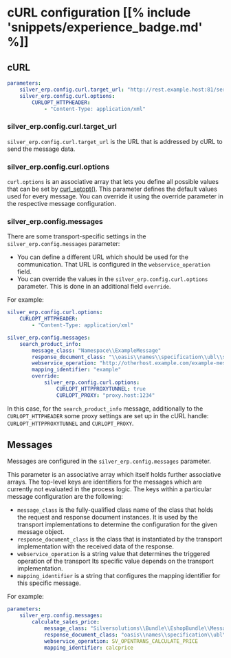 # cURL configuration [[% include 'snippets/experience_badge.md' %]]

## cURL

``` yaml
parameters:
    silver_erp.config.curl.target_url: "http://rest.example.host:81/service"
    silver_erp.config.curl.options:
        CURLOPT_HTTPHEADER:
            - "Content-Type: application/xml"
```

### silver_erp.config.curl.target_url

`silver_erp.config.curl.target_url` is the URL that is addressed by cURL to send the message data.

### silver_erp.config.curl.options

`curl.options` is an associative array that lets you define all possible values that can be set by [curl_setopt()](http://www.php.net/manual/en/function.curl-setopt.php).
This parameter defines the default values used for every message.
You can override it using the override parameter in the respective message configuration.

### silver_erp.config.messages

There are some transport-specific settings in the `silver_erp.config.messages` parameter:

- You can define a different URL which should be used for the communication. That URL is configured in the `webservice_operation` field.
- You can override the values in the `silver_erp.config.curl.options` parameter. This is done in an additional field `override`.

For example:

``` yaml
silver_erp.config.curl.options:
    CURLOPT_HTTPHEADER:
        - "Content-Type: application/xml"

silver_erp.config.messages:
    search_product_info:
        message_class: "Namespace\\ExampleMessage"
        response_document_class: "\\oasis\\names\\specification\\ubl\\schema\\xsd\\OrderResponse_2\\OrderResponse"
        webservice_operation: "http://otherhost.example.com/example-message"
        mapping_identifier: "example"
        override:
            silver_erp.config.curl.options:
                CURLOPT_HTTPPROXYTUNNEL: true
                CURLOPT_PROXY: "proxy.host:1234" 
```

In this case, for the `search_product_info` message, additionally to the `CURLOPT_HTTPHEADER` some proxy settings are set up in the cURL handle: `CURLOPT_HTTPPROXYTUNNEL` and `CURLOPT_PROXY`.

## Messages

Messages are configured in the `silver_erp.config.messages` parameter.

This parameter is an associative array which itself holds further associative arrays.
The top-level keys are identifiers for the messages which are currently not evaluated in the process logic.
The keys within a particular message configuration are the following:

- `message_class` is the fully-qualified class name of the class that holds the request and response document instances.
It is used by the transport implementations to determine the configuration for the given message object.
- `response_document_class` is the class that is instantiated by the transport implementation with the received data of the response.
- `webservice_operation` is a string value that determines the triggered operation of the transport
 Its specific value depends on the transport implementation.
- `mapping_identifier` is a string that configures the mapping identifier for this specific message.

For example:

``` yaml
parameters:
    silver_erp.config.messages:
        calculate_sales_price:
            message_class: "Silversolutions\\Bundle\\EshopBundle\\Message\\CalculateSalesPriceMessage"
            response_document_class: "oasis\\names\\specification\\ubl\\schema\\xsd\\OrderResponse_2\\OrderResponse"
            webservice_operation: SV_OPENTRANS_CALCULATE_PRICE
            mapping_identifier: calcprice
```

